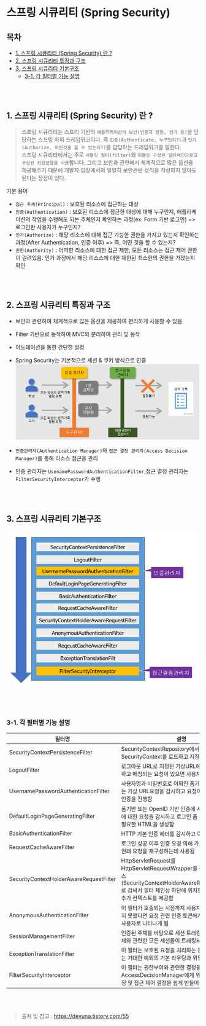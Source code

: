 # 스프링 시큐리티 (Spring Security)

## **목차**
 - [1. 스프링 시큐리티 (Spring Security) 란 ?](#1)
 - [2. 스프링 시큐리티 특징과 구조](#2)
 - [3. 스프링 시큐리티 기본구조](#3)
    - [3-1. 각 필터별 기능 설명](#3-1)

 <br/>
 <br/>

 ## 1. 스프링 시큐리티 (Spring Security) 란 ?<a id="1"></a>

> 스프링 시큐리티는 스프리 기반의 `애플리케이션의 보안(인증과 권한, 인가 등)`을 담당하는 스프링 하위 프레임워크이다. 즉 `인증(Authenticate, 누구인지?)`과 `인가(Authorize, 어떤것을 할 수 있는지?)`를 담당하는 프레임워크를 말한다.  
스프링 시큐리티에서는 주로 `서블릿 필터(filter)`와 `이들로 구성된 필터체인으로의 구성된 위임모델을 사용`합니다. 그리고 보안과 관련해서 체계적으로 많은 옵션을 제공해주기 때문에 개발자 입장에서의 일일히 보안관련 로직을 작성하지 않아도 된다는 장점이 있다.

기본 용어
 - `접근 주체(Principal)` : 보호된 리소스에 접근하는 대상
 - `인증(Authentication)` : 보호된 리소스에 접근한 대상에 대해 누구인지, 애플리케이션의 작업을 수행해도 되는 주체인지 확인하는 과정(ex: Form 기반 로그인) => 로그인한 사용자가 누구인지?
 - `인가(Authorize)` : 해당 리소스에 대해 접근 가능한 권한을 가지고 있는지 확인하는 과정(After Authentication, 인증 이후) => 즉, 어떤 것을 할 수 있는지?
 - `권한(Authority)` : 어떠한 리소스에 대한 접근 제한, 모든 리소스는 접근 제어 권한이 걸려있음. 인가 과정에서 해당 리소스에 대한 제한된 최소한의 권한을 가졌는지 확인

 <br/>
 <br/>

 ## 2. 스프링 시큐리티 특징과 구조<a id="2"></a>

 - 보안과 관련하여 체계적으로 많은 옵션을 제공하여 편리하게 사용할 수 있음
 - Filter 기반으로 동작하여 MVC와 분리하여 관리 및 동작
 - 어노테이션을 통한 간단한 설정
 - Spring Security는 기본적으로 세션 & 쿠키 방식으로 인증  
 ![Spring Security 방식](./img/2022_02_17/SpringSecurity_방식.png)  
 
 - `인증관리자(Authentication Manager)`와 `접근 결정 관리자(Access Decision Manager)`를 통해 리소스 접근을 관리
 - 인증 관리자는 `UsenamePasswordAuthenticationFilter`,접근 결정 관리자는 `FilterSecurityInterceptor`가 수행

 <br/>
 <br/>

 ## 3. 스프링 시큐리티 기본구조<a id="3"></a>

![Spring Security 방식](./img/2022_02_17/SpringSecurity_기본구조.png)

 <br/>
 <br/>

 ### 3-1. 각 필터별 기능 설명<a id="3-1"></a>

 |필터명|설명|
 |---|---|
 |SecurityContextPersistenceFilter|SecurityContextRepository에서 SecurityContext를 로드하고 저장하는 일을 담당함|
 |LogoutFilter|로그아웃 URL로 지정된 가상URL에 대한 요청을 감시하고 매칭되는 요청이 있으면 사용자를 로그아웃 시킴|
 |UsernamePasswordAuthenticationFilter|사용자명과 비밀번호로 이뤄진 폼기반 인증에 사용하는 가상 URL요청을 감시하고 요청이 있으면 사용자의 인증을 진행함|
 |DefaultLoginPageGeneratingFilter|폼기반 또는 OpenID 기반 인증에 사용하는 가상URL에 대한 요청을 감시하고 로그인 폼 기능을 수행하는데 필요한 HTML을 생성함|
 |BasicAuthenticationFilter|HTTP 기본 인증 헤더를 감시하고 이를 처리함|
 |RequestCacheAwareFilter|로그인 성공 이후 인증 요청 의해 가로채어진 사용자의 원래 요청을 재구성하는데 사용됨|
 |SecurityContextHolderAwareRequestFilter|HttpServletRequest를 HttpServletRequestWrapper를 상속하는 하위 클래스(SecurityContextHolderAwareRequestWrapper)로 감싸서 필터 체인상 하단에 위치한 요청 프로세서의 추가 컨텍스트를 제공함|
 |AnonymousAuthenticationFilter|이 필터가 호출되는 시점까지 사용자가 아직 인증을 받지 못했다면 요청 관련 인증 토큰에서 사용자가 익명 사용자로 나타나게 됨|
 |SessionManagementFilter|인증된 주체를 바탕으로 세션 트래킹을 처리해 단일 주체와 관련한 모든 세션들이 트래킹되도록 도움|
 |ExceptionTranslationFilter|이 필터는 보호된 요청을 처리하는 동안 발생할 수 있는 기대한 예외의 기본 라우팅과 위임을 처리함|
 |FilterSecurityInterceptor|이 필터는 권한부여와 관련한 결정을 AccessDecisionManager에게 위임해 권한부여 결정 및 접근 제어 결정을 쉽게 만들어 줌|

 <br/>
 <br/>

 > 출처 및 참고 : https://devuna.tistory.com/55